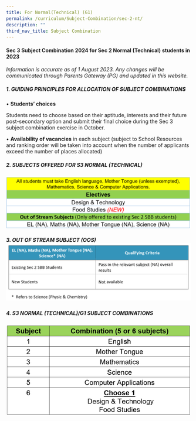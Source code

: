 ```yaml
---
title: For Normal(Technical) (G1)
permalink: /curriculum/Subject-Combination/sec-2-nt/
description: ""
third_nav_title: Subject Combination
---
```

#### Sec 3 Subject Combination 2024 for Sec 2 Normal (Technical) students in 2023

_Information is accurate as of 1 August 2023. Any changes will be communicated through Parents Gateway (PG) and updated in this website._

##### 1\. GUIDING PRINCIPLES FOR ALLOCATION OF SUBJECT COMBINATIONS
  

• **Students’ choices** 

Students need to choose based on their aptitude, interests and their future post-secondary option and submit their final choice during the Sec 3 subject combination exercise in October.

• **Availability of vacancies** in each subject (subject to School Resources and ranking order will be taken into account when the number of applicants exceed the number of places allocated) 


##### 2\. SUBJECTS OFFERED FOR S3 NORMAL (TECHNICAL)
![S3 NT Subjects](/images/s3%20nt%20subjects%202023_1.png)

##### 3\. OUT OF STREAM SUBJECT (OOS)![OOS for NT](/images/OOS%20for%20NT.png)

##### 4\. S3 NORMAL (TECHNICAL)/G1 SUBJECT COMBINATIONS
![S3 G1 Subj Combi](/images/s3%20g1%20subject%20combi_1.png)